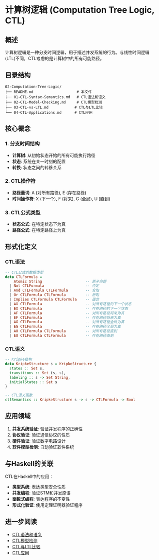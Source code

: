 # 计算树逻辑 (Computation Tree Logic, CTL)

## 概述

计算树逻辑是一种分支时间逻辑，用于描述并发系统的行为。与线性时间逻辑(LTL)不同，CTL考虑的是计算树中的所有可能路径。

## 目录结构

```
02-Computation-Tree-Logic/
├── README.md                    # 本文件
├── 01-CTL-Syntax-Semantics.md   # CTL语法和语义
├── 02-CTL-Model-Checking.md     # CTL模型检测
├── 03-CTL-vs-LTL.md            # CTL与LTL比较
└── 04-CTL-Applications.md      # CTL应用
```

## 核心概念

### 1. 分支时间结构
- **计算树**: 从初始状态开始的所有可能执行路径
- **状态**: 系统在某一时刻的配置
- **转换**: 状态之间的转移关系

### 2. CTL操作符
- **路径量词**: A (对所有路径), E (存在路径)
- **时间操作符**: X (下一个), F (将来), G (全局), U (直到)

### 3. CTL公式类型
- **状态公式**: 在特定状态下为真
- **路径公式**: 在特定路径上为真

## 形式化定义

### CTL语法
```haskell
-- CTL公式的数据类型
data CTLFormula = 
    Atomic String                    -- 原子命题
  | Not CTLFormula                   -- 否定
  | And CTLFormula CTLFormula        -- 合取
  | Or CTLFormula CTLFormula         -- 析取
  | Implies CTLFormula CTLFormula    -- 蕴含
  | AX CTLFormula                    -- 对所有路径的下一个状态
  | EX CTLFormula                    -- 存在路径的下一个状态
  | AF CTLFormula                    -- 对所有路径将来为真
  | EF CTLFormula                    -- 存在路径将来为真
  | AG CTLFormula                    -- 对所有路径全局为真
  | EG CTLFormula                    -- 存在路径全局为真
  | AU CTLFormula CTLFormula         -- 对所有路径直到
  | EU CTLFormula CTLFormula         -- 存在路径直到
```

### CTL语义
```haskell
-- Kripke结构
data KripkeStructure s = KripkeStructure {
  states :: Set s,
  transitions :: Set (s, s),
  labeling :: s -> Set String,
  initialStates :: Set s
}

-- CTL语义函数
ctlSemantics :: KripkeStructure s -> s -> CTLFormula -> Bool
```

## 应用领域

1. **并发系统验证**: 验证并发程序的正确性
2. **协议验证**: 验证通信协议的性质
3. **硬件验证**: 验证数字电路设计
4. **软件模型检测**: 自动验证软件系统

## 与Haskell的关联

CTL在Haskell中的应用：
- **类型系统**: 表达类型安全性质
- **并发编程**: 验证STM和并发原语
- **函数式编程**: 表达程序的不变性
- **形式化验证**: 使用定理证明器验证程序

## 进一步阅读

- [CTL语法和语义](01-CTL-Syntax-Semantics.md)
- [CTL模型检测](02-CTL-Model-Checking.md)
- [CTL与LTL比较](03-CTL-vs-LTL.md)
- [CTL应用](04-CTL-Applications.md) 